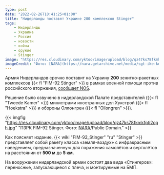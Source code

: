 ```yaml
---
type: post
date: "2022-02-26T10:41:25+01:00"
title: "Нидерланды поставят Украине 200 комплексов Stinger"
tags:
    - Нидерланды
    - Украина
    - Россия
    - новости
    - война
    - оружие
    - Stinger
image: "https://res.cloudinary.com/yktoo/image/upload/blog/qz47ks78fkmkfptj2ogh.jpg"
imageCredit: "Фото: [NARA](https://nara.getarchive.net/media/sgt-ike-kenty-sights-an-fim-92-stinger-portable-anti-aircraft-missile-launcher-18f296)/Public Domain."
---
```


Армия Нидерландов срочно поставит на Украину **200** зенитно-ракетных комплексов {{< fl "FIM-92 Stinger" >}} в рамках военной помощи против российского вторжения, [сообщает NOS](https://yktoo.me/6reQup).

<!--more-->

Решение было озвучено в нидерландской Палате представителей ({{< fl "Tweede Kamer" >}}) министрами иностранных дел Хукстрой ({{< fl "Hoekstra" >}}) и обороны Оллонгрен ({{< fl "Ollongren" >}}).

{{< imgfig "https://res.cloudinary.com/yktoo/image/upload/blog/qz47ks78fkmkfptj2ogh.jpg" "ПЗРК FIM-92 Stinger. Фото: [NARA](https://nara.getarchive.net/media/sgt-ike-kenty-sights-an-fim-92-stinger-portable-anti-aircraft-missile-launcher-18f296)/Public Domain." >}}

Как поясняет издание, {{< wiki "FIM-92_Stinger" "ru" "Stinger" >}} представляет собой ракету класса «земля-воздух» с инфракрасным наведением, предназначенную для поражения самолётов и вертолётов на расстоянии от **500 м** до **5 км**.

На вооружении нидерландской армии состоят два вида «Стингеров»: переносные, запускающиеся с плеча, и монтируемые на БМП.
